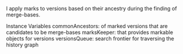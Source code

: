I apply marks to versions based on their ancestry during the finding of merge-bases.

Instance Variables
	commonAncestors:		<Set> of marked versions that are candidates to be merge-bases
	marksKeeper:		<Object> that provides markable objects for versions
	versionsQueue:		<Collection> search frontier for traversing the history graph